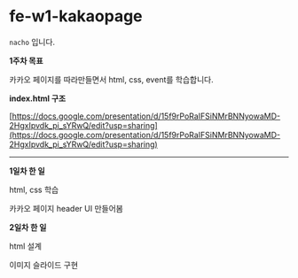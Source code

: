# fe-w1-kakaopage
`nacho` 입니다.

**1주차 목표**

카카오 페이지를 따라만들면서 html, css, event를 학습합니다.  




**index.html 구조**

[https://docs.google.com/presentation/d/15f9rPoRaIFSiNMrBNNyowaMD-2HgxIpvdk_pi_sYRwQ/edit?usp=sharing](https://docs.google.com/presentation/d/15f9rPoRaIFSiNMrBNNyowaMD-2HgxIpvdk_pi_sYRwQ/edit?usp=sharing)


  


---

**1일차 한 일**  


html, css 학습

카카오 페이지 header UI 만들어봄




**2일차 한 일**

html 설계

이미지 슬라이드 구현
